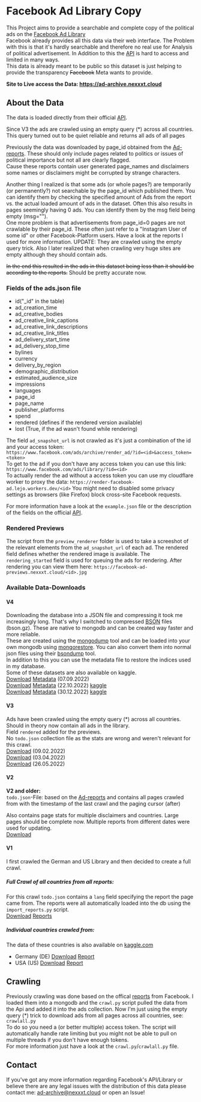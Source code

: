 # Facebook Ad Library Copy

This Project aims to provide a searchable and complete copy of the political ads on the [Facebook Ad Library](https://www.facebook.com/ads/library/)  
Facebook already provides all this data via their web interface. The Problem with this is that it's hardly searchable and therefore no real use for Analysis of political advertisement. In Addition to this the [API](https://www.facebook.com/ads/library/api/) is hard to access and limited in many ways.  
This data is already meant to be public so this dataset is just helping to provide the transparency ~~Facebook~~ Meta wants to provide.

**Site to Live access the Data: https://ad-archive.nexxxt.cloud**

## About the Data

The data is loaded directly from their official [API](https://www.facebook.com/ads/library/api/).

Since V3 the ads are crawled using an empty query (*) across all countries. This query turned out to be quiet reliable and returns all ads of all pages

Previously the data was downloaded by page_id obtained from the [Ad-reports](https://www.facebook.com/ads/library/report/). These should only include pages related to politics or issues of political importance but not all are clearly flagged.  
Cause these reports contain user generated page_names and disclaimers some names or disclaimers might be corrupted by strange characters.

Another thing I realized is that some ads (or whole pages?) are temporarily (or permanently?) not searchable by the page_id which published them. You can identify them by checking the specified amount of Ads from the report vs. the actual loaded amount of ads in the dataset. Often this also results in pages seemingly having 0 ads. You can identify them by the msg field being empty (msg="").   
One more problem is that advertisements from page_id=0 pages are not crawlable by their page_id. These often just refer to a "Instagram User of some id" or other Facebook-Platform users. Have a look at the reports I used for more information. UPDATE: They are crawled using the empty query trick.
Also I later realized that when crawling very huge sites are empty although they should contain ads.

~~In the end this resulted in the ads in this dataset being less than it should be according to the reports.~~ Should be pretty accurate now.

### Fields of the ads.json file
- id("_id" in the table)
- ad_creation_time
- ad_creative_bodies
- ad_creative_link_captions
- ad_creative_link_descriptions
- ad_creative_link_titles
- ad_delivery_start_time
- ad_delivery_stop_time
- bylines
- currency
- delivery_by_region
- demographic_distribution
- estimated_audience_size
- impressions
- languages
- page_id
- page_name
- publisher_platforms
- spend
- rendered (defines if the rendered version available)
- lost (True, if the ad wasn't found while rendering)

The field `ad_snapshot_url` is not crawled as it's just a combination of the id and your access token:  
`https://www.facebook.com/ads/archive/render_ad/?id=<id>&access_token=<token>`  
To get to the ad if you don't have any access token you can use this link:  
`https://www.facebook.com/ads/library/?id=<id>`  
To actually render the ad without a access token you can use my cloudflare worker to proxy the data:
`https://render-facebook-ad.lejo.workers.dev/<id>`
You might need to disabled some privacy settings as browsers (like Firefox) block cross-site Facebook requests.

For more information have a look at the `example.json` file or the description of the fields on the official [API](https://www.facebook.com/ads/library/api/).

### Rendered Previews

The script from the `preview_renderer` folder is used to take a screeshot of the relevant elements from the `ad_snapshot_url` of each ad. The rendered field defines whether the rendered image is available. The `rendering_started` field is used for queuing the ads for rendering.
After rendering you can view them here: `https://facebook-ad-previews.nexxxt.cloud/<id>.jpg`

### Available Data-Downloads

#### V4
Downloading the database into a JSON file and compressing it took me increasingly long. That's why I switched to compressed [BSON](https://en.wikipedia.org/wiki/BSON) files (bson.gz). These are native to mongodb and can be created way faster and more reliable.  
These are created using the [mongodump](https://www.mongodb.com/docs/database-tools/mongodump/) tool and can be loaded into your own mongodb using [mongorestore](https://www.mongodb.com/docs/database-tools/mongorestore/). You can also convert them into normal json files using their [bsondump](https://www.mongodb.com/docs/database-tools/bsondump/) tool.  
In addition to this you can use the metadata file to restore the indices used in my database.  
Some of these datasets are also available on kaggle.  
[Download](https://b2.nexxxt.cloud/facebook_ads/full4/ads.bson.gz) [Metadata](https://b2.nexxxt.cloud/facebook_ads/full4/ads.metadata.json.gz) (07.09.2022)  
[Download](https://b2.nexxxt.cloud/facebook_ads/full4.1/ads.bson.gz) [Metadata](https://b2.nexxxt.cloud/facebook_ads/full4.1/ads.metadata.json.gz) (22.10.2022) [kaggle](https://www.kaggle.com/datasets/lejo11/facebook-ad-library/versions/6)  
[Download](https://b2.nexxxt.cloud/facebook_ads/full4.2/ads.bson.gz) [Metadata](https://b2.nexxxt.cloud/facebook_ads/full4.2/ads.metadata.json.gz) (30.12.2022) [kaggle](https://www.kaggle.com/datasets/lejo11/facebook-ad-library/versions/7)  



#### V3
Ads have been crawled using the empty query (*) across all countries. Should in theory now contain all ads in the library.  
Field `rendered` added for the previews.  
No `todo.json` collection file as the stats are wrong and weren't relevant for this crawl.  
[Download](https://b2.nexxxt.cloud/facebook_ads/full3.zip) (09.02.2022)  
[Download](https://b2.nexxxt.cloud/facebook_ads/full3.1.zip) (03.04.2022)  
[Download](https://b2.nexxxt.cloud/facebook_ads/full3.2.zip) (26.05.2022)

#### V2
**V2 and older:**  
`todo.json`-File: based on the [Ad-reports](https://www.facebook.com/ads/library/report/) and contains all pages crawled from with the timestamp of the last crawl and the paging cursor (after)  

Also contains page stats for multiple disclaimers and countries. Large pages should be complete now. Multiple reports from different dates were used for updating.  
[Download](https://b2.nexxxt.cloud/facebook_ads/full2.zip)

#### V1
I first crawled the German and US Library and then decided to create a full crawl.

##### Full Crawl of all countries from all reports:
For this crawl `todo.json` contains a `lang` field specifying the report the page came from.
The reports were all automatically loaded into the db using the `import_reports.py` script.  
[Download](https://b2.nexxxt.cloud/facebook_ads/full.zip) [Reports](https://b2.nexxxt.cloud/facebook_ads/reports_full.zip)

##### Individual countries crawled from:
The data of these countries is also available on [kaggle.com](https://www.kaggle.com/datasets/lejo11/facebook-ad-library/versions/2)
- Germany (DE) [Download](https://b2.nexxxt.cloud/facebook_ads/de.zip) [Report](https://b2.nexxxt.cloud/facebook_ads/report_de.csv)
- USA (US) [Download](https://b2.nexxxt.cloud/facebook_ads/us.zip) [Report](https://b2.nexxxt.cloud/facebook_ads/report_us.csv)

## Crawling

Previously crawling was done based on the offical [reports](https://www.facebook.com/ads/library/report/) from Facebook. I loaded them into a mongodb and the `crawl.py` script pulled the data from the Api and added it into the ads collection. Now I'm just using the empty query (*) trick to download ads from all pages across all countries, see: `crawlall.py`  
To do so you need a (or better multiple) access token. The script will automatically handle rate limiting but you might not be able to pull on multiple threads if you don't have enough tokens.  
For more information just have a look at the `crawl.py`/`crawlall.py` file.

## Contact

If you've got any more information regarding Facebook's API/Library or believe there are any legal issues with the distribution of this data please contact me: <ad-archive@nexxxt.cloud> or open an Issue!
